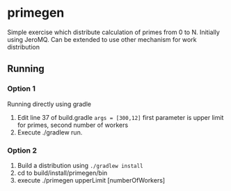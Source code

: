 # primegen

Simple exercise which distribute calculation of primes from 0 to N.
Initially using JeroMQ. Can be extended to use other mechanism for work distribution

## Running

### Option 1

Running directly using gradle 

1. Edit  line 37 of build.gradle 
    `args = [300,12]`
    first parameter is upper limit for primes, second number of workers
2. Execute ./gradlew run.

### Option 2

1. Build a distribution using
`./gradlew install`
2. cd to build/install/primegen/bin
3. execute ./primegen upperLimit [numberOfWorkers]
